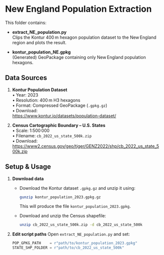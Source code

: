 # New England Population Extraction

This folder contains:

- **extract_NE_population.py**  
  Clips the Kontur 400 m hexagon population dataset to the New England region and plots the result.

- **kontur_population_NE.gpkg**  
  (Generated) GeoPackage containing only New England population hexagons.


## Data Sources

1. **Kontur Population Dataset**  
   • Year: 2023  
   • Resolution: 400 m H3 hexagons  
   • Format: Compressed GeoPackage (`.gpkg.gz`)  
   • Download:  
     https://www.kontur.io/datasets/population-dataset/

2. **Census Cartographic Boundary – U.S. States**  
   • Scale: 1:500 000  
   • Filename: `cb_2022_us_state_500k.zip`  
   • Download:  
     https://www2.census.gov/geo/tiger/GENZ2022/shp/cb_2022_us_state_500k.zip


## Setup & Usage

1. **Download data**

   * Download the Kontur dataset `.gpkg.gz` and unzip it using:

     ```bash
     gunzip kontur_population_2023.gpkg.gz
     ```

     This will produce the file `kontur_population_2023.gpkg`.
   * Download and unzip the Census shapefile:

     ```bash
     unzip cb_2022_us_state_500k.zip -d cb_2022_us_state_500k
     ```

2. **Edit script paths**
   Open `extract_NE_population.py` and set:

   ```python
   POP_GPKG_PATH    = r"path/to/kontur_population_2023.gpkg"
   STATE_SHP_FOLDER = r"path/to/cb_2022_us_state_500k"
   ```


